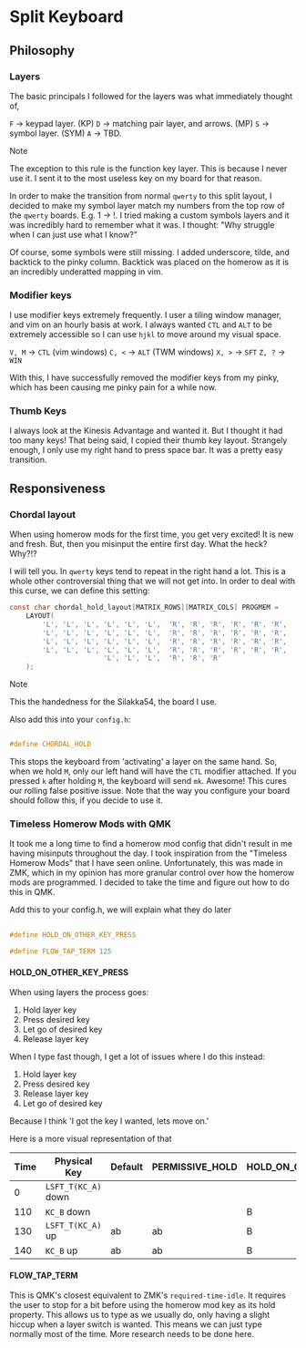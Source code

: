 # Split Keyboard

## Philosophy

### Layers

The basic principals I followed for the layers was what immediately thought of,

`F` -> keypad layer. (KP)
`D` -> matching pair layer, and arrows. (MP)
`S` -> symbol layer. (SYM)
`A` -> TBD.

> [!NOTE]
>
> The exception to this rule is the function key layer. This is because I never
> use it. I sent it to the most useless key on my board for that reason. 

In order to make the transition from normal `qwerty` to this split layout, I
decided to make my symbol layer match my numbers from the top row of the
`qwerty` boards. E.g. 1 -> !. I tried making a custom symbols layers and it was
incredibly hard to remember what it was. I thought: "Why struggle when I can
just use what I know?"

Of course, some symbols were still missing. I added underscore, tilde, and
backtick to the pinky column. Backtick was placed on the homerow as it is an
incredibly underatted mapping in vim.

### Modifier keys

I use modifier keys extremely frequently. I user a tiling window manager, and
vim on an hourly basis at work. I always wanted `CTL` and `ALT` to be extremely
accessible so I can use `hjkl` to move around my visual space. 

`V, M` -> `CTL` (vim windows)
`C, <` -> `ALT` (TWM windows)
`X, >` -> `SFT`
`Z, ?` -> `WIN`

With this, I have successfully removed the modifier keys from my pinky, which
has been causing me pinky pain for a while now. 

### Thumb Keys

I always look at the Kinesis Advantage and wanted it. But I thought it had too
many keys! That being said, I copied their thumb key layout. Strangely enough, I
only use my right hand to press space bar. It was a pretty easy transition. 

## Responsiveness

### Chordal layout

When using homerow mods for the first time, you get very excited! It is new and
fresh. But, then you misinput the entire first day. What the heck? Why?!?

I will tell you. In `qwerty` keys tend to repeat in the right hand a lot. This
is a whole other controversial thing that we will not get into. In order to deal
with this curse, we can define this setting:

``` c 
const char chordal_hold_layout[MATRIX_ROWS][MATRIX_COLS] PROGMEM =
    LAYOUT(
        'L', 'L', 'L', 'L', 'L', 'L',  'R', 'R', 'R', 'R', 'R', 'R', 
        'L', 'L', 'L', 'L', 'L', 'L',  'R', 'R', 'R', 'R', 'R', 'R', 
        'L', 'L', 'L', 'L', 'L', 'L',  'R', 'R', 'R', 'R', 'R', 'R', 
        'L', 'L', 'L', 'L', 'L', 'L',  'R', 'R', 'R', 'R', 'R', 'R', 
                       'L', 'L', 'L',  'R', 'R', 'R'
    );
```

> [!NOTE]
> This the handedness for the Silakka54, the board I use.

Also add this into your `config.h`:

``` c 

#define CHORDAL_HOLD
```

This stops the keyboard from 'activating' a layer on the same hand. So, when
we hold `M`, only our left hand will have the `CTL` modifier attached. If you
pressed `k` after holding `M`, the keyboard will send `mk`. Awesome! This
cures our rolling false positive issue. Note that the way you configure your
board should follow this, if you decide to use it. 


### Timeless Homerow Mods with QMK

It took me a long time to find a homerow mod config that didn't result in me
having misinputs throughout the day. I took inspiration from the "Timeless
Homerow Mods" that I have seen online. Unfortunately, this was made in ZMK,
which in my opinion has more granular control over how the homerow mods are
programmed. I decided to take the time and figure out how to do this in QMK. 

Add this to your config.h, we will explain what they do later

``` c                           
                                
#define HOLD_ON_OTHER_KEY_PRESS

#define FLOW_TAP_TERM 125
```

#### HOLD_ON_OTHER_KEY_PRESS


When using layers the process goes:
1. Hold layer key
2. Press desired key
3. Let go of desired key
4. Release layer key

When I type fast though, I get a lot of issues where I do this instead: 
1. Hold layer key
2. Press desired key
3. Release layer key
4. Let go of desired key

Because I think 'I got the key I wanted, lets move on.' 

Here is a more visual representation of that


| Time | Physical Key | Default  | PERMISSIVE_HOLD | HOLD_ON_OTHER_KEY_PRESS |
| --------------- | --------------- | --------------- | --------------- | --------------- |
| 0    | `LSFT_T(KC_A)` down |    |   |  |
| 110  | `KC_B` down       |    |     | B |
| 130  | `LSFT_T(KC_A)` up | ab | ab | B |
| 140  | `KC_B` up | ab | ab | B |


#### FLOW_TAP_TERM

This is QMK's closest equivalent to ZMK's `required-time-idle`. It requires the user to
stop for a bit before using the homerow mod key as its hold property. This
allows us to type as we usually do, only having a slight hiccup when a layer
switch is wanted. This means we can just type normally most of the time. More
research needs to be done here.


